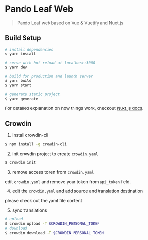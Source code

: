 # Pando Leaf Web

> Pando Leaf web based on Vue & Vuetify and Nuxt.js

## Build Setup

```bash
# install dependencies
$ yarn install

# serve with hot reload at localhost:3000
$ yarn dev

# build for production and launch server
$ yarn build
$ yarn start

# generate static project
$ yarn generate
```

For detailed explanation on how things work, checkout [Nuxt.js docs](https://nuxtjs.org).

## Crowdin

1. install crowdin-cli

```bash
$ npm install -g crowdin-cli
```

2. init crowdin project to create `crowdin.yaml`

```bash
$ crowdin init
```

3. remove access token from `crowdin.yaml`

edit `crowdin.yaml` and remove your token from `api_token` field.

4. edit the `crowdin.yaml` and add source and translation destination

please check out the yaml file content

5. sync translations

```bash
# upload
$ crowdin upload -T $CROWDIN_PERSONAL_TOKEN
# download
$ crowdin download -T $CROWDIN_PERSONAL_TOKEN
```
